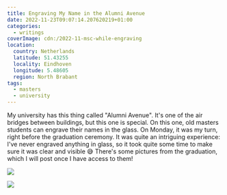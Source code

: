```yaml
---
title: Engraving My Name in the Alumni Avenue
date: 2022-11-23T09:07:14.207620219+01:00
categories:
  - writings
coverImage: cdn:/2022-11-msc-while-engraving
location:
  country: Netherlands
  latitude: 51.43255
  locality: Eindhoven
  longitude: 5.48605
  region: North Brabant
tags:
  - masters
  - university
---
```


My university has this thing called "Alumni Avenue". It's one of the air bridges between buildings, but this one is special. On this one, old masters students can engrave their names in the glass. On Monday, it was my turn, right before the graduation ceremony. It was quite an intriguing experience: I've never engraved anything in glass, so it took quite some time to make sure it was clear and visible 😅 There's some pictures from the graduation, which I will post once I have access to them!

<div class="fw fg">

![](cdn:/2022-11-msc-while-engraving)

![](cdn:/2022-11-msc-engraving)

</div>
